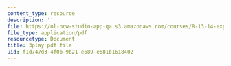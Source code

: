 ```yaml
---
content_type: resource
description: ''
file: https://ol-ocw-studio-app-qa.s3.amazonaws.com/courses/8-13-14-experimental-physics-i-ii-junior-lab-fall-2016-spring-2017/f1d747d34f0b9b21e689e681b1618402_3DizXXZ5qN8.pdf
file_type: application/pdf
resourcetype: Document
title: 3play pdf file
uid: f1d747d3-4f0b-9b21-e689-e681b1618402
---
```

